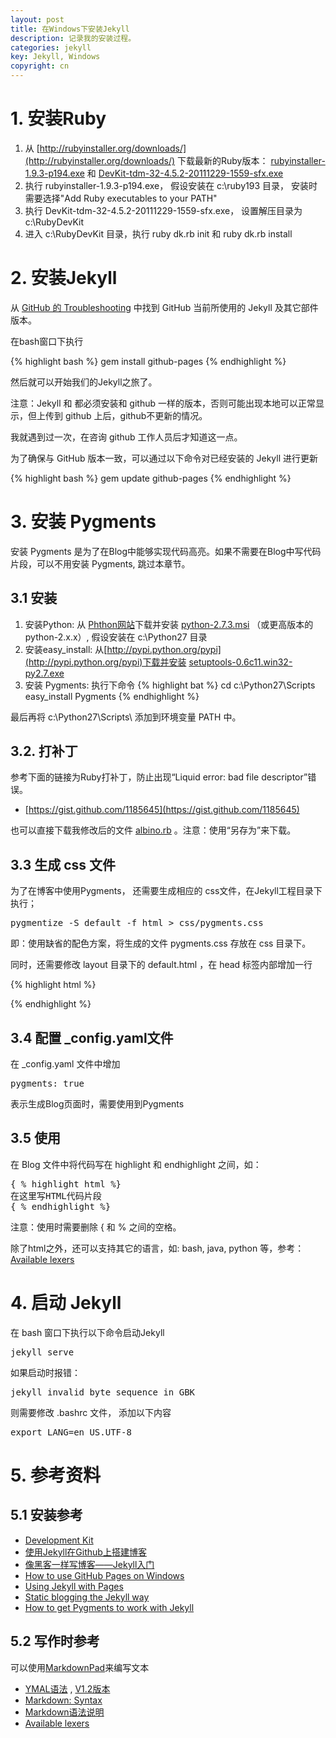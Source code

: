 ```yaml
---
layout: post
title: 在Windows下安装Jekyll
description: 记录我的安装过程。
categories: jekyll
key: Jekyll, Windows
copyright: cn
---
```


# 1. 安装Ruby

1. 从 [http://rubyinstaller.org/downloads/](http://rubyinstaller.org/downloads/) 下载最新的Ruby版本： [rubyinstaller-1.9.3-p194.exe](http://files.rubyforge.vm.bytemark.co.uk/rubyinstaller/rubyinstaller-1.9.3-p194.exe)
和 [DevKit-tdm-32-4.5.2-20111229-1559-sfx.exe](https://github.com/downloads/oneclick/rubyinstaller/DevKit-tdm-32-4.5.2-20111229-1559-sfx.exe)
2. 执行 rubyinstaller-1.9.3-p194.exe， 假设安装在 c:\ruby193 目录， 安装时需要选择"Add Ruby executables to your PATH"
3. 执行 DevKit-tdm-32-4.5.2-20111229-1559-sfx.exe， 设置解压目录为 c:\RubyDevKit
4. 进入 c:\RubyDevKit 目录，执行 ruby dk.rb init 和 ruby dk.rb install

# 2. 安装Jekyll

从 [GitHub 的 Troubleshooting](https://help.github.com/articles/using-jekyll-with-pages#troubleshooting) 中找到 GitHub 当前所使用的 Jekyll 及其它部件版本。

在bash窗口下执行

{% highlight bash %}
gem install github-pages
{% endhighlight %}

然后就可以开始我们的Jekyll之旅了。

注意：Jekyll 和 都必须安装和 github 一样的版本，否则可能出现本地可以正常显示，但上传到 github 上后，github不更新的情况。

我就遇到过一次，在咨询 github 工作人员后才知道这一点。

为了确保与 GitHub 版本一致，可以通过以下命令对已经安装的 Jekyll 进行更新

{% highlight bash %}
gem update github-pages
{% endhighlight %}


# 3. 安装 Pygments 

安装 Pygments 是为了在Blog中能够实现代码高亮。如果不需要在Blog中写代码片段，可以不用安装 Pygments, 跳过本章节。

## 3.1 安装
1. 安装Python: 从 [Phthon网站](http://www.python.org/getit/)下载并安装 [python-2.7.3.msi](http://www.python.org/ftp/python/2.7.3/python-2.7.3.msi) （或更高版本的 python-2.x.x）, 假设安装在 c:\Python27 目录
2. 安装easy_install: 从[http://pypi.python.org/pypi](http://pypi.python.org/pypi)下载并安装 [setuptools-0.6c11.win32-py2.7.exe](http://pypi.python.org/packages/2.7/s/setuptools/setuptools-0.6c11.win32-py2.7.exe#md5=57e1e64f6b7c7f1d2eddfc9746bbaf20)
3. 安装 Pygments: 执行下命令
{% highlight bat %}
cd c:\Python27\Scripts\
easy_install Pygments
{% endhighlight %}

最后再将 c:\Python27\Scripts\ 添加到环境变量 PATH 中。

## 3.2. 打补丁

参考下面的链接为Ruby打补丁，防止出现“Liquid error: bad file descriptor”错误。

* [https://gist.github.com/1185645](https://gist.github.com/1185645)

也可以直接下载我修改后的文件 [albino.rb](/attachments/albino.rb) 。注意：使用“另存为”来下载。


## 3.3 生成 css 文件

为了在博客中使用Pygments， 还需要生成相应的 css文件，在Jekyll工程目录下执行；
<pre>
pygmentize -S default -f html > css/pygments.css
</pre>
即：使用缺省的配色方案，将生成的文件 pygments.css 存放在 css 目录下。

同时，还需要修改 layout 目录下的 default.html ，在 head 标签内部增加一行

{% highlight html %}
<link rel="stylesheet" href="/css/pygments.css" type="text/css" />
{% endhighlight %}

## 3.4 配置 _config.yaml文件
在 _config.yaml 文件中增加 
<pre>
pygments: true 
</pre>
表示生成Blog页面时，需要使用到Pygments

## 3.5 使用
在 Blog 文件中将代码写在 highlight 和 endhighlight 之间，如：
<pre>
{ % highlight html %}
在这里写HTML代码片段
{ % endhighlight %}
</pre>
注意：使用时需要删除 { 和 % 之间的空格。

除了html之外，还可以支持其它的语言，如: bash, java, python 等，参考：[Available lexers][lexers]

# 4. 启动 Jekyll

在 bash 窗口下执行以下命令启动Jekyll

<pre>
jekyll serve
</pre>

如果启动时报错：

<pre>
jekyll invalid byte sequence in GBK
</pre>

则需要修改 .bashrc 文件， 添加以下内容

<pre>
export LANG=en_US.UTF-8
</pre>

# 5. 参考资料

## 5.1 安装参考

* [Development Kit](https://github.com/oneclick/rubyinstaller/wiki/Development-Kit)
* [使用Jekyll在Github上搭建博客](http://taberh.me/2011/12/26/use-Jekyll-build-Blog-on-Github.html)
* [像黑客一样写博客——Jekyll入门](http://www.soimort.org/tech-blog/2011/11/19/introduction-to-jekyll_zh.html)
* [How to use GitHub Pages on Windows](http://bradleygrainger.com/2011/09/07/how-to-use-github-pages-on-windows.html)
* [Using Jekyll with Pages][ujp]
* [Static blogging the Jekyll way](http://recursive-design.com/blog/2010/10/12/static-blogging-the-jekyll-way/)
* [How to get Pygments to work with Jekyll](http://www.stehem.net/2012/02/14/how-to-get-pygments-to-work-with-jekyll.html)

## 5.2 写作时参考

可以使用[MarkdownPad](http://markdownpad.com/download/)来编写文本

* [YMAL语法](http://www.yaml.org) , [V1.2版本](http://www.yaml.org/spec/1.2/spec.html)
* [Markdown: Syntax](http://daringfireball.net/projects/markdown/syntax)
* [Markdown语法说明](http://wowubuntu.com/markdown/)
* [Available lexers][lexers]


[ujp]: https://help.github.com/articles/using-jekyll-with-pages
[lexers]: http://pygments.org/docs/lexers/